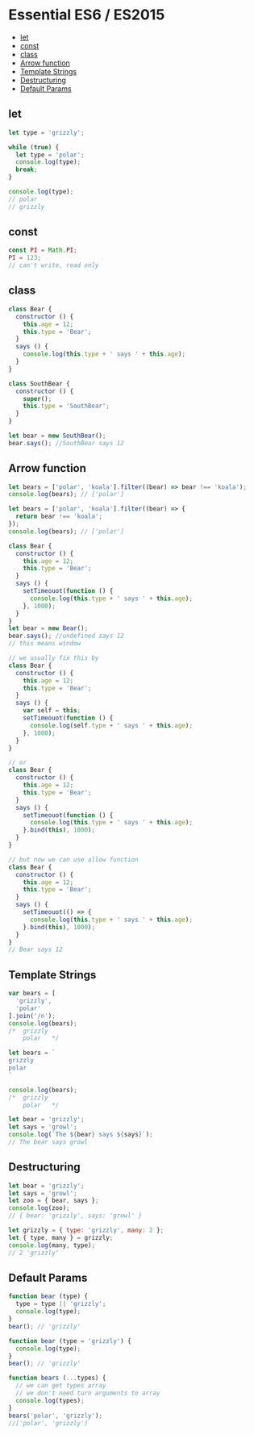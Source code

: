 # Essential ES6 / ES2015

- [let](#let)
- [const](#const)
- [class](#class)
- [Arrow function](#arrow-function)
- [Template Strings](#template-strings)
- [Destructuring](#destructuring)
- [Default Params](#default-params)
  
## let
```javascript
let type = 'grizzly';

while (true) {
  let type = 'polar';
  console.log(type);
  break;
}

console.log(type);
// polar
// grizzly
```

## const
```javascript
const PI = Math.PI;
PI = 123;
// can't write, read only
```

## class
```javascript
class Bear {
  constructor () {
    this.age = 12;
    this.type = 'Bear';
  }
  says () {
    console.log(this.type + ' says ' + this.age);
  }
}

class SouthBear {
  constructor () {
    super();
    this.type = 'SouthBear';
  }
}

let bear = new SouthBear();
bear.says(); //SouthBear says 12
```

## Arrow function
```javascript
let bears = ['polar', 'koala'].filter((bear) => bear !== 'koala');
console.log(bears); // ['polar']

let bears = ['polar', 'koala'].filter((bear) => {
  return bear !== 'koala';
});
console.log(bears); // ['polar']

class Bear {
  constructor () {
    this.age = 12;
    this.type = 'Bear';
  }
  says () {
    setTimeouot(function () {
      console.log(this.type + ' says ' + this.age);
    }, 1000);
  }
}
let bear = new Bear();
bear.says(); //undefined says 12
// this means window 

// we usually fix this by 
class Bear {
  constructor () {
    this.age = 12;
    this.type = 'Bear';
  }
  says () {
    var self = this;
    setTimeouot(function () {
      console.log(self.type + ' says ' + this.age);
    }, 1000);
  }
}

// or
class Bear {
  constructor () {
    this.age = 12;
    this.type = 'Bear';
  }
  says () {
    setTimeouot(function () {
      console.log(this.type + ' says ' + this.age);
    }.bind(this), 1000);
  }
}

// but now we can use allow function
class Bear {
  constructor () {
    this.age = 12;
    this.type = 'Bear';
  }
  says () {
    setTimeouot(() => {
      console.log(this.type + ' says ' + this.age);
    }.bind(this), 1000);
  }
}
// Bear says 12
```

## Template Strings
```javascript
var bears = [
  'grizzly',
  'polar'
].join('/n');
console.log(bears);
/*  grizzly
    polar   */

let bears = `
grizzly
polar
`

console.log(bears);
/*  grizzly
    polar   */

let bear = 'grizzly';
let says = 'growl';
console.log(`The ${bear} says ${says}`);
// The bear says growl
```

## Destructuring
```javascript
let bear = 'grizzly';
let says = 'growl';
let zoo = { bear, says };
console.log(zoo);
// { bear: 'grizzly', says: 'growl' }

let grizzly = { type: 'grizzly', many: 2 };
let { type, many } = grizzly;
console.log(many, type);
// 2 'grizzly'
```

## Default Params
```javascript
function bear (type) {
  type = type || 'grizzly';
  console.log(type);
}
bear(); // 'grizzly'

function bear (type = 'grizzly') {
  console.log(type);
}
bear(); // 'grizzly'

function bears (...types) {
  // we can get types array
  // we don't need turn arguments to array
  console.log(types);
}
bears('polar', 'grizzly');
//['polar', 'grizzly']
```

